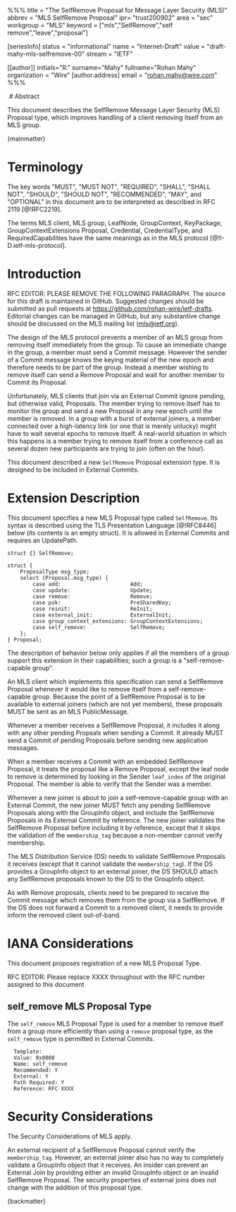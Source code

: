 %%%
title = "The SelfRemove Proposal for Message Layer Security (MLS)"
abbrev = "MLS SelfRemove Proposal"
ipr= "trust200902"
area = "sec"
workgroup = "MLS"
keyword = ["mls","SelfRemove","self remove","leave","proposal"]

[seriesInfo]
status = "informational"
name = "Internet-Draft"
value = "draft-mahy-mls-selfremove-00"
stream = "IETF"

[[author]]
initials="R."
surname="Mahy"
fullname="Rohan Mahy"
organization = "Wire"
  [author.address]
  email = "rohan.mahy@wire.com"
%%%

.# Abstract

This document describes the SelfRemove Message Layer Security (MLS) Proposal
type, which improves handling of a client removing itself from an MLS group.

{mainmatter}

# Terminology
The key words "MUST", "MUST NOT", "REQUIRED", "SHALL", "SHALL NOT", "SHOULD", 
"SHOULD NOT", "RECOMMENDED", "MAY", and "OPTIONAL" in this document are to 
be interpreted as described in RFC 2119 [@!RFC2219].

The terms MLS client, MLS group, LeafNode, GroupContext, KeyPackage,
GroupContextExtensions Proposal, Credential, CredentialType, and
RequiredCapabilities have the same meanings as in the MLS
protocol [@!I-D.ietf-mls-protocol].

# Introduction

RFC EDITOR: PLEASE REMOVE THE FOLLOWING PARAGRAPH. The source for
this draft is maintained in GitHub. Suggested changes should be
submitted as pull requests at https://github.com/rohan-wire/ietf-drafts.
Editorial changes can be managed in GitHub, but any substantive
change should be discussed on the MLS mailing list (mls@ietf.org).

The design of the MLS protocol prevents a member of
an MLS group from removing itself immediately from the group. To cause
an immediate change in the group, a member must send a Commit message.
However the sender of a Commit message knows the keying material of the
new epoch and therefore needs to be part of the group. Instead a member
wishing to remove itself can send a Remove Proposal and wait for another
member to Commit its Proposal. 

Unfortunately, MLS clients that join via an External Commit ignore
pending, but otherwise valid, Proposals. The member trying to remove itself has
to monitor the group and send a new Proposal in any new epoch until the member is
removed. In a
group with a burst of external joiners, a member connected over a
high-latency link (or one that is merely unlucky) might have to wait
several epochs to remove itself. A real-world situation in which this happens
is a member trying to remove itself from a conference call as several dozen
new participants are trying to join (often on the hour).

This document described a new `SelfRemove` Proposal extension type. It is
designed to be included in External Commits.

# Extension Description

This document specifies a new MLS Proposal type called `SelfRemove`. Its syntax
is described using the TLS Presentation Language [@!RFC8446] below (its contents
is an empty struct). It is allowed in External Commits and requires an UpdatePath. 

~~~ tls-presentation
struct {} SelfRemove;

struct {
    ProposalType msg_type;
    select (Proposal.msg_type) {
        case add:                      Add;
        case update:                   Update;
        case remove:                   Remove;
        case psk:                      PreSharedKey;
        case reinit:                   ReInit;
        case external_init:            ExternalInit;
        case group_context_extensions: GroupContextExtensions;
        case self_remove:              SelfRemove;
    };
} Proposal;
~~~

The description of behavior below only applies if all the
members of a group support this extension in their
capabilities; such a group is a "self-remove-capable group". 

An MLS client which implements this specification can send a
SelfRemove Proposal whenever it would like to remove itself
from a self-remove-capable group. Because the point of a
SelfRemove Proposal is to be available to external joiners
(which are not yet members), these proposals MUST be sent
as an MLS PublicMessage. 

Whenever a member receives a SelfRemove Proposal, it includes
it along with any other pending Propsals when sending a Commit.
It already MUST send a Commit of pending Proposals before sending
new application messages.

When a member receives a Commit with an embedded SelfRemove Proposal,
it treats the proposal like a Remove Proposal, except the leaf node to remove
is determined by looking in the Sender `leaf_index` of the original Proposal.
The member is able to verify that the Sender was a member. 

Whenever a new joiner is about to join a self-remove-capable group with an
External Commit, the new joiner MUST fetch any pending SelfRemove Proposals
along with the GroupInfo object, and include the SelfRemove Proposals
in its External Commit by reference. The new joiner validates the SelfRemove
Proposal before including it by reference, except that it skips the validation
of the `membership_tag` because a non-member cannot verify membership.

The MLS Distribution Service (DS) needs to validate SelfRemove Proposals it
receives (except that it cannot validate the `membership_tag`). If the DS
provides a GroupInfo object to an external joiner, the DS SHOULD attach any
SelfRemove proposals known to the DS to the GroupInfo object. 

As with Remove proposals, clients need to be prepared to receive the Commit
message which removes them from the group via a SelfRemove. If the DS does
not forward a Commit to a removed client, it needs to provide inform the removed
client out-of-band.

# IANA Considerations

This document proposes registration of a new MLS Proposal Type.

RFC EDITOR: Please replace XXXX throughout with the RFC number assigned to this document

## self_remove MLS Proposal Type

The `self_remove` MLS Proposal Type is used for a member to remove itself
from a group more efficiently than using a `remove` proposal type, as the
`self_remove` type is permitted in External Commits.

~~~~~~~~
  Template:
  Value: 0x0008
  Name: self_remove
  Recommended: Y
  External: Y
  Path Required: Y
  Reference: RFC XXXX
~~~~~~~~


# Security Considerations

The Security Considerations of MLS apply.

An external recipient of a SelfRemove Proposal cannot verify the
`membership_tag`. However, an external joiner also has no way to
completely validate a GroupInfo object that it receives. An insider
can prevent an External Join by providing either an invalid GroupInfo object
or an invalid SelfRemove Proposal. The security properties of external joins
does not change with the addition of this proposal type.


{backmatter}
